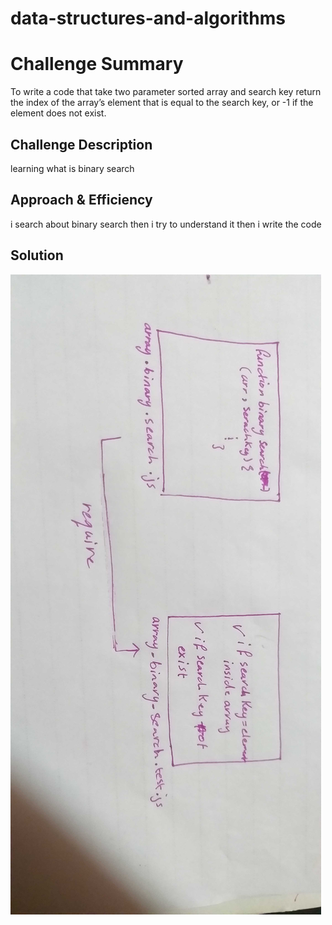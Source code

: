 # data-structures-and-algorithms
# Challenge Summary
To write a code that take two parameter sorted array and search key return the index of the array’s element that is equal to the search key, or -1 if the element does not exist.

## Challenge Description

learning what is binary search 

## Approach & Efficiency

i search about binary search then i try to understand it then i write the code 

## Solution
![uml](https://github.com/Goorob-401-advanced-javascript/data-structures-and-algorithms/blob/array-binary-search/assets/array-binary-serach.jpg)